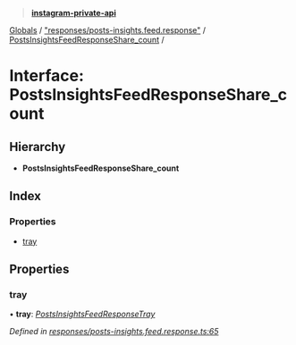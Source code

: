 > **[instagram-private-api](../README.md)**

[Globals](../README.md) / ["responses/posts-insights.feed.response"](../modules/_responses_posts_insights_feed_response_.md) / [PostsInsightsFeedResponseShare_count](_responses_posts_insights_feed_response_.postsinsightsfeedresponseshare_count.md) /

# Interface: PostsInsightsFeedResponseShare_count

## Hierarchy

* **PostsInsightsFeedResponseShare_count**

## Index

### Properties

* [tray](_responses_posts_insights_feed_response_.postsinsightsfeedresponseshare_count.md#tray)

## Properties

###  tray

• **tray**: *[PostsInsightsFeedResponseTray](_responses_posts_insights_feed_response_.postsinsightsfeedresponsetray.md)*

*Defined in [responses/posts-insights.feed.response.ts:65](https://github.com/dilame/instagram-private-api/blob/e9c516c/src/responses/posts-insights.feed.response.ts#L65)*